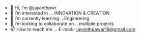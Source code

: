 - 👋 Hi, I’m @jayanthpwr
- 👀 I’m interested in ... INNOVATION & CREATION
- 🌱 I’m currently learning ...Engineering 
- 💞️ I’m looking to collaborate on ...multiple projects
- 📫 How to reach me ... E-mail:- jayanthpawar18@gmail.com

<!---
jayanthpwr/jayanthpwr is a ✨ special ✨ repository because its `README.md` (this file) appears on your GitHub profile.
You can click the Preview link to take a look at your changes.
--->
